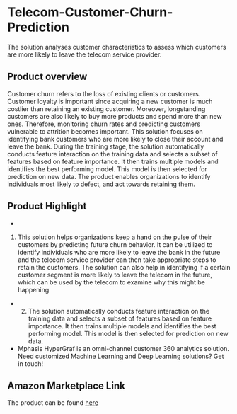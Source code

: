 # Telecom-Customer-Churn-Prediction
The solution analyses customer characteristics to assess which customers are more likely to leave the telecom service provider.


## Product overview

Customer churn refers to the loss of existing clients or customers. Customer loyalty is important since acquiring a new customer is much costlier than retaining an existing customer. Moreover, longstanding customers are also likely to buy more products and spend more than new ones. Therefore, monitoring churn rates and predicting customers vulnerable to attrition becomes important. This solution focuses on identifying bank customers who are more likely to close their account and leave the bank. During the training stage, the solution automatically conducts feature interaction on the training data and selects a subset of features based on feature importance. It then trains multiple models and identifies the best performing model. This model is then selected for prediction on new data. The product enables organizations to identify individuals most likely to defect, and act towards retaining them.                             

## Product Highlight 

*
1.	This solution helps organizations keep a hand on the pulse of their customers by predicting future churn behavior. It can be utilized to identify individuals who are more likely to leave the bank in the future and the telecom service provider can then take appropriate steps to retain the customers. The solution can also help in identifying if a certain customer segment is more likely to leave the telecom  in the future, which can be used by the telecom to examine why this might be happening

* 2.	The solution automatically conducts feature interaction on the training data and selects a subset of features based on feature importance. It then trains multiple models and identifies the best performing model. This model is then selected for prediction on new data. 
* Mphasis HyperGraf is an omni-channel customer 360 analytics solution. Need customized Machine Learning and Deep Learning solutions? Get in touch!

## Amazon Marketplace Link
The product can be found [here](https://aws.amazon.com/marketplace/pp/prodview-uune45vukqlk2?qid=1618914681902&sr=0-6&ref_=srh_res_product_title)

